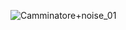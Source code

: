![Camminatore+noise_01](https://user-images.githubusercontent.com/79698027/114923866-9ffff200-9e2d-11eb-9e88-eff100a05d0a.JPG)

